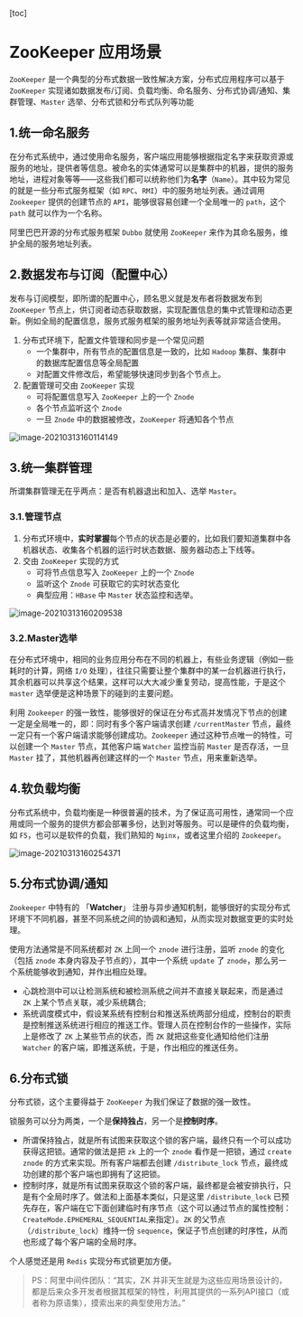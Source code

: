 [toc]



# ZooKeeper 应用场景

`ZooKeeper` 是一个典型的分布式数据一致性解决方案，分布式应用程序可以基于 `ZooKeeper` 实现诸如数据发布/订阅、负载均衡、命名服务、分布式协调/通知、集群管理、`Master` 选举、分布式锁和分布式队列等功能

## 1.统一命名服务

在分布式系统中，通过使用命名服务，客户端应用能够根据指定名字来获取资源或服务的地址，提供者等信息。被命名的实体通常可以是集群中的机器，提供的服务地址，进程对象等等——这些我们都可以统称他们为**名字**（`Name`）。其中较为常见的就是一些分布式服务框架（如 `RPC`、`RMI`）中的服务地址列表。通过调用 `Zookeeper` 提供的创建节点的 `API`，能够很容易创建一个全局唯一的 `path`，这个 `path` 就可以作为一个名称。

阿里巴巴开源的分布式服务框架 `Dubbo` 就使用 `ZooKeeper` 来作为其命名服务，维护全局的服务地址列表。

## 2.数据发布与订阅（配置中心）

发布与订阅模型，即所谓的配置中心，顾名思义就是发布者将数据发布到 `ZooKeeper` 节点上，供订阅者动态获取数据，实现配置信息的集中式管理和动态更新。例如全局的配置信息，服务式服务框架的服务地址列表等就非常适合使用。

1. 分布式环境下，配置文件管理和同步是一个常见问题
   - 一个集群中，所有节点的配置信息是一致的，比如 `Hadoop` 集群、集群中的数据库配置信息等全局配置
   - 对配置文件修改后，希望能够快速同步到各个节点上。
2. 配置管理可交由 `ZooKeeper` 实现
   - 可将配置信息写入 `ZooKeeper` 上的一个 `Znode`
   - 各个节点监听这个 `Znode`
   - 一旦 `Znode` 中的数据被修改，`ZooKeeper` 将通知各个节点

![image-20210313160114149](https://homan-blog.oss-cn-beijing.aliyuncs.com/study-demo/zookeeper-demo/20210313160114.png)

## 3.统一集群管理

所谓集群管理无在乎两点：是否有机器退出和加入、选举 `Master`。

### 3.1.管理节点

1. 分布式环境中，**实时掌握**每个节点的状态是必要的，比如我们要知道集群中各机器状态、收集各个机器的运行时状态数据、服务器动态上下线等。
2. 交由 `ZooKeeper` 实现的方式
   - 可将节点信息写入 `ZooKeeper` 上的一个 `Znode`
   - 监听这个 `Znode` 可获取它的实时状态变化
   - 典型应用：`HBase` 中 `Master` 状态监控和选举。

![image-20210313160209538](https://homan-blog.oss-cn-beijing.aliyuncs.com/study-demo/zookeeper-demo/20210313160209.png)

### 3.2.Master选举

在分布式环境中，相同的业务应用分布在不同的机器上，有些业务逻辑（例如一些耗时的计算，网络 `I/O` 处理），往往只需要让整个集群中的某一台机器进行执行，其余机器可以共享这个结果，这样可以大大减少重复劳动，提高性能，于是这个 `master` 选举便是这种场景下的碰到的主要问题。

利用 `Zookeeper` 的强一致性，能够很好的保证在分布式高并发情况下节点的创建一定是全局唯一的，即：同时有多个客户端请求创建 `/currentMaster` 节点，最终一定只有一个客户端请求能够创建成功。`Zookeeper` 通过这种节点唯一的特性，可以创建一个 `Master` 节点，其他客户端 `Watcher` 监控当前 `Master` 是否存活，一旦 `Master` 挂了，其他机器再创建这样的一个 `Master` 节点，用来重新选举。

## 4.软负载均衡

分布式系统中，负载均衡是一种很普遍的技术，为了保证高可用性，通常同一个应用或同一个服务的提供方都会部署多份，达到对等服务。可以是硬件的负载均衡，如 `F5`，也可以是软件的负载，我们熟知的 `Nginx`，或者这里介绍的 `Zookeeper`。

![image-20210313160254371](https://homan-blog.oss-cn-beijing.aliyuncs.com/study-demo/zookeeper-demo/20210313160254.png)

## 5.分布式协调/通知

`Zookeeper` 中特有的 「**Watcher**」 注册与异步通知机制，能够很好的实现分布式环境下不同机器，甚至不同系统之间的协调和通知，从而实现对数据变更的实时处理。

使用方法通常是不同系统都对 `ZK` 上同一个 `znode` 进行注册，监听 `znode` 的变化（包括 `znode` 本身内容及子节点的），其中一个系统 `update` 了 `znode`，那么另一个系统能够收到通知，并作出相应处理。

- 心跳检测中可以让检测系统和被检测系统之间并不直接关联起来，而是通过 `ZK` 上某个节点关联，减少系统耦合;
- 系统调度模式中，假设某系统有控制台和推送系统两部分组成，控制台的职责是控制推送系统进行相应的推送工作。管理人员在控制台作的一些操作，实际上是修改了 `ZK` 上某些节点的状态，而 `ZK` 就把这些变化通知给他们注册 `Watcher` 的客户端，即推送系统，于是，作出相应的推送任务。

## 6.分布式锁

分布式锁，这个主要得益于 `ZooKeeper` 为我们保证了数据的强一致性。

锁服务可以分为两类，一个是**保持独占**，另一个是**控制时序**。

- 所谓保持独占，就是所有试图来获取这个锁的客户端，最终只有一个可以成功获得这把锁。通常的做法是把 `zk` 上的一个 `znode` 看作是一把锁，通过 `create znode` 的方式来实现。所有客户端都去创建 `/distribute_lock` 节点，最终成功创建的那个客户端也即拥有了这把锁。
- 控制时序，就是所有试图来获取这个锁的客户端，最终都是会被安排执行，只是有个全局时序了。做法和上面基本类似，只是这里 `/distribute_lock` 已预先存在，客户端在它下面创建临时有序节点（这个可以通过节点的属性控制：`CreateMode.EPHEMERAL_SEQUENTIAL`来指定）。`ZK` 的父节点（`/distribute_lock`）维持一份 `sequence`，保证子节点创建的时序性，从而也形成了每个客户端的全局时序。

个人感觉还是用 `Redis` 实现分布式锁更加方便。

> PS：阿里中间件团队：“其实，ZK 并非天生就是为这些应用场景设计的，都是后来众多开发者根据其框架的特性，利用其提供的一系列API接口（或者称为原语集），摸索出来的典型使用方法。”